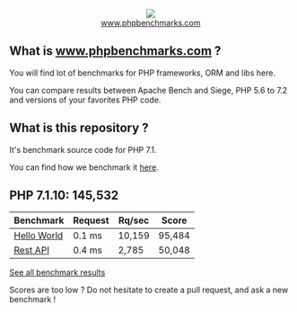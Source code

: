 <p align="center">
  <img src="http://www.phpbenchmarks.com/images/logo_github.png">
  <br>
  <a href="http://www.phpbenchmarks.com" target="_blank">www.phpbenchmarks.com</a>
</p>

## What is www.phpbenchmarks.com ?

You will find lot of benchmarks for PHP frameworks, ORM and libs here.

You can compare results between Apache Bench and Siege, PHP 5.6 to 7.2 and versions of your favorites PHP code.

## What is this repository ?

It's benchmark source code for PHP 7.1.

You can find how we benchmark it [here](http://www.phpbenchmarks.com/en/benchmark-protocol).

## PHP 7.1.10: 145,532

Benchmark | Request | Rq/sec | Score
--------- | ------- | ------ | -----
[Hello World](http://www.phpbenchmarks.com/en/benchmark/apache-bench/php-7.1.html#benchmark-hello-world) | 0.1 ms | 10,159 | 95,484
[Rest API](http://www.phpbenchmarks.com/en/benchmark/apache-bench/php-7.1.html#benchmark-rest) | 0.4 ms | 2,785 | 50,048

[See all benchmark results](http://www.phpbenchmarks.com/fr/benchmark/apache-bench/php-7.1.html)

Scores are too low ? Do not hesitate to create a pull request, and ask a new benchmark !
